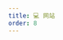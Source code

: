 ```yaml
---
title: 💻 网站
order: 8
---
```


<LinksRecord />

<script setup lang="ts">
import LinksRecord from "@LinksRecord";
</script>
